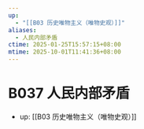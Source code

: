 ```yaml
---
up:
  - "[[B03 历史唯物主义（唯物史观）]]"
aliases:
  - 人民内部矛盾
ctime: 2025-01-25T15:57:15+08:00
mtime: 2025-10-01T11:41:36+08:00
---
```


# B037 人民内部矛盾

- up: [[B03 历史唯物主义（唯物史观）]]
